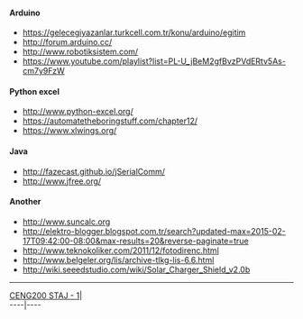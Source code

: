 #### Arduino

- https://gelecegiyazanlar.turkcell.com.tr/konu/arduino/egitim
- http://forum.arduino.cc/
- http://www.robotiksistem.com/
- https://www.youtube.com/playlist?list=PL-U_jBeM2gfBvzPVdERtv5As-cm7y9FzW

#### Python excel
- http://www.python-excel.org/
- https://automatetheboringstuff.com/chapter12/
- https://www.xlwings.org/

#### Java 
- http://fazecast.github.io/jSerialComm/
- http://www.jfree.org/

#### Another

- http://www.suncalc.org
- http://elektro-blogger.blogspot.com.tr/search?updated-max=2015-02-17T09:42:00-08:00&max-results=20&reverse-paginate=true
- http://www.teknokoliker.com/2011/12/fotodirenc.html
- http://www.belgeler.org/lis/archive-tlkg-lis-6.6.html
- http://wiki.seeedstudio.com/wiki/Solar_Charger_Shield_v2.0b

---------------------------
   [CENG200 STAJ - 1](https://github.com/mahammad/CENG200_STAJ1#ceng200-staj---1)|       
 ----|----

